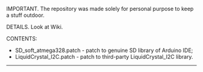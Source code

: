 IMPORTANT.
The repository was made solely for personal purpose to keep a stuff outdoor.

DETAILS.
Look at Wiki.

CONTENTS:
* SD_soft_atmega328.patch - patch to genuine SD library of Arduino IDE;
* LiquidCrystal_I2C.patch - patch to third-party LiquidCrystal_I2C library.

---

